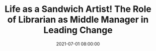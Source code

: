 ---
layout: poster
title: "Life as a Sandwich Artist! The Role of Librarian as Middle Manager in Leading Change"
description: "Middle managers in libraries are leaders of organizational change! But this was not always the case. Decades ago, middle managers were task masters, serving in the most vulnerable, sacrificial positions of an organization. Middle managers are still sandwiched between administration and staff, but the emerging trend shows them as leaders of organizational change. They now serve as the platform and catalyst for enabling our libraries to survive, succeed, and thrive in the continuous evolution of change.\nAlthough still embedded between library administration and library staff, middle managers in libraries are no longer charged simply with managing people and their work. Instead, they acquire and apply a specific set of leadership skills – networking, influence, communication, and alignment – to manage complex, interdependent events with accountability and authority. Middle managers in our libraries are sandwich artists! This presentation will highlight the unique and multi-faceted skills of middle managers and share why these skills are fundamental for leading change in our libraries.\n"
date: 2021-07-01 08:00:00
audience: AIG, Library administration/supervision, diversity, consortia, emerging technologies, reference
keywords: Library Managers, Management, Middle Management, Middle Managers, Leadership Skills, Organizational Change, Change Management
presenter-names: Christine Tobias,
speaker-data: [14]
session-contents: 
supplemental-docs: 
isStaticPost: false
published: true
---